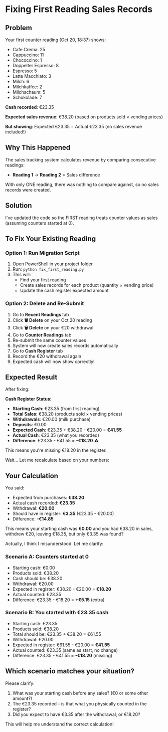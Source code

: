# Fixing First Reading Sales Records

## Problem

Your first counter reading (Oct 20, 18:37) shows:
- Cafe Crema: 25
- Cappuccino: 11  
- Chococcino: 1
- Doppelter Espresso: 8
- Espresso: 5
- Latte Macchiato: 3
- Milch: 6
- Milchkaffee: 2
- Milchschaum: 5
- Schokolade: 7

**Cash recorded**: €23.35

**Expected sales revenue**: €38.20 (based on products sold × vending prices)

**But showing**: Expected €23.35 = Actual €23.35 (no sales revenue included!)

## Why This Happened

The sales tracking system calculates revenue by comparing consecutive readings:
- **Reading 1** → **Reading 2** = Sales difference

With only ONE reading, there was nothing to compare against, so no sales records were created.

## Solution

I've updated the code so the FIRST reading treats counter values as sales (assuming counters started at 0).

## To Fix Your Existing Reading

### Option 1: Run Migration Script

1. Open PowerShell in your project folder
2. Run: `python fix_first_reading.py`
3. This will:
   - Find your first reading
   - Create sales records for each product (quantity × vending price)
   - Update the cash register expected amount

### Option 2: Delete and Re-Submit

1. Go to **Recent Readings** tab
2. Click **🗑️ Delete** on your Oct 20 reading
3. Click **🗑️ Delete** on your €20 withdrawal
4. Go to **Counter Readings** tab
5. Re-submit the same counter values
6. System will now create sales records automatically
7. Go to **Cash Register** tab
8. Record the €20 withdrawal again
9. Expected cash will now show correctly!

## Expected Result

After fixing:

**Cash Register Status:**
- **Starting Cash**: €23.35 (from first reading)
- **Total Sales**: €38.20 (products sold × vending prices)
- **Withdrawals**: €20.00 (milk purchase)
- **Deposits**: €0.00
- **Expected Cash**: €23.35 + €38.20 - €20.00 = **€41.55**
- **Actual Cash**: €23.35 (what you recorded)
- **Difference**: €23.35 - €41.55 = **-€18.20** ⚠️

This means you're missing €18.20 in the register.

Wait... Let me recalculate based on your numbers:

## Your Calculation

You said:
- Expected from purchases: **€38.20**
- Actual cash recorded: **€23.35**
- Withdrawal: **€20.00**
- Should have in register: **€3.35** (€23.35 - €20.00)
- Difference: **-€14.85**

This means your starting cash was **€0.00** and you had €38.20 in sales, withdrew €20, leaving €18.35, but only €3.35 was found?

Actually, I think I misunderstood. Let me clarify:

### Scenario A: Counters started at 0
- Starting cash: €0.00
- Products sold: €38.20
- Cash should be: €38.20
- Withdrawal: €20.00
- Expected in register: €38.20 - €20.00 = **€18.20**
- Actual counted: €23.35
- Difference: €23.35 - €18.20 = **+€5.15** (extra)

### Scenario B: You started with €23.35 cash
- Starting cash: €23.35
- Products sold: €38.20
- Total should be: €23.35 + €38.20 = €61.55
- Withdrawal: €20.00
- Expected in register: €61.55 - €20.00 = **€41.55**
- Actual counted: €23.35 (same as start, no change)
- Difference: €23.35 - €41.55 = **-€18.20** (missing)

## Which scenario matches your situation?

Please clarify:
1. What was your starting cash before any sales? (€0 or some other amount?)
2. The €23.35 recorded - is that what you physically counted in the register?
3. Did you expect to have €3.35 after the withdrawal, or €18.20?

This will help me understand the correct calculation!
